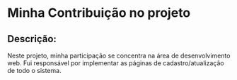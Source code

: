 # **Minha Contribuição no projeto**

## Descrição:

Neste projeto, minha participação se concentra na área de desenvolvimento web. Fui responsável por implementar as páginas de cadastro/atualização de todo o sistema.

